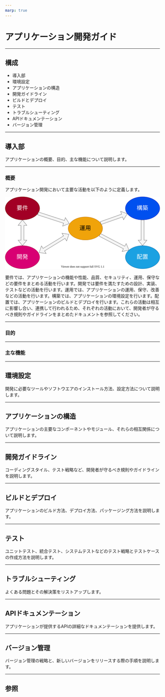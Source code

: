 ```yaml
---
marp: true
---
```


# アプリケーション開発ガイド

---

## 構成

- 導入部
- 環境設定
- アプリケーションの構造
- 開発ガイドライン
- ビルドとデプロイ
- テスト
- トラブルシューティング
- APIドキュメンテーション
- バージョン管理

---

## 導入部

アプリケーションの概要、目的、主な機能について説明します。

---

### 概要

アプリケーション開発において主要な活動を以下のように定義します。

![Image](./images/life_cycle.drawio.svg)

要件では、アプリケーションの機能や性能、品質、セキュリティ、運用、保守などの要件をまとめる活動を行います。開発では要件を満たすための設計、実装、テストなどの活動を行います。運用では、アプリケーションの運用、保守、改善などの活動を行います。構築では、アプリケーションの環境設定を行います。配置では、アプリケーションのビルドとデプロイを行います。これらの活動は相互に影響し合い、連携して行われるため、それぞれの活動において、開発者が守るべき規則やガイドラインをまとめたドキュメントを参照してください。

---

### 目的

---

### 主な機能

---

## 環境設定

開発に必要なツールやソフトウエアのインストール方法、設定方法について説明します。


---

## アプリケーションの構造

アプリケーションの主要なコンポーネントやモジュール、それらの相互関係について説明します。

---

## 開発ガイドライン

コーディングスタイル、テスト戦略など、開発者が守るべき規則やガイドラインを説明します。

---

## ビルドとデプロイ

アプリケーションのビルド方法、デプロイ方法、パッケージング方法を説明します。

---

## テスト

ユニットテスト、統合テスト、システムテストなどのテスト戦略とテストケースの作成方法を説明します。

---

## トラブルシューティング

よくある問題とその解決策をリストアップします。

---

## APIドキュメンテーション

アプリケーションが提供するAPIの詳細なドキュメンテーションを提供します。

---

## バージョン管理

バージョン管理の戦略と、新しいバージョンをリリースする際の手順を説明します。

---

## 参照
